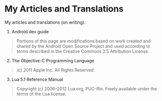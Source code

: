 # My Articles and Translations

My articles and translations (on writing). 

1. Android dev guide
> Portions of this page are modifications based on work created and shared by the Android Open Source Project and used according to terms described in the Creative Commons 2.5 Attribution License.

2. The Objective-C Programming Language
> (c) 2011 Apple Inc. All Rights Reserved.

3. Lua 5.1 Reference Manual
> Copyright (c) 2006–2012 Lua.org, PUC-Rio. Freely available under the terms of the Lua license.
